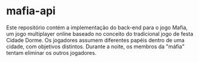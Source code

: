 # mafia-api
Este repositório contém a implementação do back-end para o jogo Mafia, um jogo multiplayer online baseado no conceito do tradicional jogo de festa Cidade Dorme. Os jogadores assumem diferentes papéis dentro de uma cidade, com objetivos distintos. Durante a noite, os membros da "máfia" tentam eliminar os outros jogadores.
